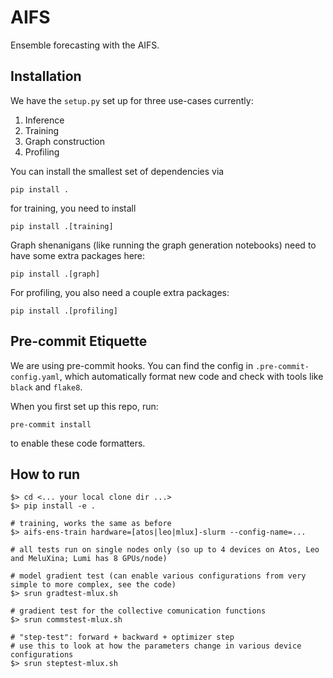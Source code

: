 # AIFS

Ensemble forecasting with the AIFS.

## Installation

We have the `setup.py` set up for three use-cases currently:

1. Inference
2. Training
3. Graph construction
4. Profiling

You can install the smallest set of dependencies via

```
pip install .
```

for training, you need to install

```
pip install .[training]
```

Graph shenanigans (like running the graph generation notebooks) need to have some extra packages here:
```
pip install .[graph]
```

For profiling, you also need a couple extra packages:
```
pip install .[profiling]
```

## Pre-commit Etiquette

We are using pre-commit hooks. You can find the config in `.pre-commit-config.yaml`, which automatically format new code and check with tools like `black` and `flake8`.

When you first set up this repo, run:

```
pre-commit install
```

to enable these code formatters.

## How to run

```shell
$> cd <... your local clone dir ...>
$> pip install -e .

# training, works the same as before
$> aifs-ens-train hardware=[atos|leo|mlux]-slurm --config-name=...

# all tests run on single nodes only (so up to 4 devices on Atos, Leo and MeluXina; Lumi has 8 GPUs/node)

# model gradient test (can enable various configurations from very simple to more complex, see the code)
$> srun gradtest-mlux.sh

# gradient test for the collective comunication functions
$> srun commstest-mlux.sh

# "step-test": forward + backward + optimizer step
# use this to look at how the parameters change in various device configurations
$> srun steptest-mlux.sh
```
